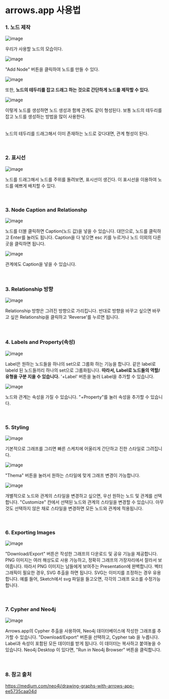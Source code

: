 # arrows.app 사용법

### 1. 노드 제작

![image](https://user-images.githubusercontent.com/94276637/166173077-020858e7-d003-463f-b32e-9dc38e823a6b.png)

우리가 사용할 노드의 모습이다.

![image](https://user-images.githubusercontent.com/94276637/166172986-6d74141e-f53e-4e80-a231-49b695dea1a4.png)

"Add Node" 버튼을 클릭하여 노드를 만들 수 있다. 

![image](https://user-images.githubusercontent.com/94276637/166173062-ba8573b1-ef52-4b39-bc62-0c8ffefa0b5c.png)

또한, **노드의 테두리를 잡고 드래그 하는 것으로 간단하게 노드를 제작할 수 있다.**

![image](https://user-images.githubusercontent.com/94276637/166173364-7e098ce8-baf4-4a45-a415-d06ee72203ca.png)

이렇게 노드를 생성하면 노드 생성과 함께 관계도 같이 형성된다. 보통 노드의 테두리를 잡고 노드를 생성하는 방법을 많이 사용한다.<br><br><br>
노드의 테두리를 드래그해서 이미 존재하는 노드로 갖다대면, 관계 형성이 된다.

<br>

### 2. 표시선

![image](https://user-images.githubusercontent.com/94276637/166173751-03667338-3f85-4673-aee1-ecb81e4d9435.png)


노드를 드래그해서 노드를 주위를 돌려보면, 표시선이 생긴다. 이 표시선을 이용하여 노드를 예쁘게 배치할 수 있다.<br><br><br>

### 3. Node Caption and Relationshp 

![image](https://user-images.githubusercontent.com/94276637/166198468-c11fb7e5-d674-4ba5-bd51-4188e45f163f.png)


노드를 더블 클릭하면 Caption(노드 값)을 넣을 수 있습니다. 대안으로, 노드를 클릭하고 Enter를 눌러도 됩니다.
Caption을 다 넣으면 esc 키를 누르거나 노드 이외의 다른 곳을 클릭하면 됩니다.

![image](https://user-images.githubusercontent.com/94276637/166198753-3245c158-9842-42c8-b3fe-765053652b7a.png)

관계에도 Caption을 넣을 수 있습니다.<br><br><br>

### 3. Relationship 방향

![image](https://user-images.githubusercontent.com/94276637/166198968-3ff2f6db-6b25-4fc4-8e72-4b1df5eb0525.png)


Relationship 방향은 그려진 방향으로 가리킵니다. 반대로 방향을 바꾸고 싶으면 바꾸고 싶은 Relationship을 클릭하고 'Reverse'를 누르면 됩니다.<br><br><br>

### 4. Labels and Property(속성)

![image](https://user-images.githubusercontent.com/94276637/166199472-4c4574ba-6793-4aec-9d74-5b8b1a81b73d.png)


Label은 원하는 노드들을 하나의 set으로 그룹화 하는 기능을 합니다. 같은 label로 labeld 된 노드들끼리 하나의 set으로 그룹화됩니다.
**따라서, Label로 노드들의 역할/유형을 구분 지을 수 있습니다.** '+Label' 버튼을 눌러 Label을 추가할 수 있습니다.

![image](https://user-images.githubusercontent.com/94276637/166199585-a5c907e8-ff3f-41dc-b992-7b81a60a1150.png)


노드와 관계는 속성을 가질 수 있습니다. "+Property"를 눌러 속성을 추가할 수 있습니다.<br><br><br>

### 5. Styling

![image](https://user-images.githubusercontent.com/94276637/166199743-9b99f1a0-e033-4370-ae58-64ddf342ba50.png)


기본적으로 그래프를 그리면 빠른 스케치에 어울리게 간단하고 진한 스타일로 그려집니다. 

![image](https://user-images.githubusercontent.com/94276637/166199918-27ae138a-80c6-4da1-bf9a-64094d80c301.png)


"Thema" 버튼을 눌러서 원하는 스타일에 맞게 그래프 변경이 가능합니다. 

![image](https://user-images.githubusercontent.com/94276637/166200256-ce2f58f9-5584-4685-b9ba-d9020bffd199.png)

개별적으로 노드와 관계의 스타일을 변경하고 싶으면, 우선 원하는 노드 및 관계를 선택합니다. "Customize" 칸에서 선택된 노드와 관계의 스타일을 변경할 수 있습니다.
아무것도 선택하지 않은 채로 스타일을 변경하면 모든 노드와 관계에 적용됩니다. <br><br><br>

### 6. Exporting Images

![image](https://user-images.githubusercontent.com/94276637/166200533-077dd0a3-f9b1-4e50-b6d0-d5a36522bacd.png)


"Download/Export" 버튼은 작성한 그래프의 다운로드 및 공유 기능을 제공합니다.
PNG 이미지는 여러 해상도로 사용 가능하고, 정확히 그래프의 가장자리에서 잘라서 보여줍니다. 따라서 PNG 이미지는 남들에게 보여주는 Presentation에 완벽합니다.
벡터 그래픽이 필요한 경우, SVG 추출을 하면 됩니다. SVG는 이미지를 조정하는 경우 유용합니다. 예를 들어, Sketch에서 svg 파일을 들고오면, 각각의 그래프 요소를 수정가능합니다.
<br><br><br>

### 7. Cypher and Neo4j

![image](https://user-images.githubusercontent.com/94276637/166200995-8d26cd7a-a117-4de3-aaf0-9f161dd39aae.png)


Arrows.app의 Cypher 추출을 사용하여, Neo4j 데이터베이스에 작성한 그래프를 추가할 수 있습니다.
"Download/Export" 버튼을 선택하고, Cypher tab 을 누릅니다. Label과 속성이 포함된 모든 데이터를 받게 됩니다. 이 데이터는 복사하고 붙여놓을 수 있습니다.
Neo4j Desktop 이 있다면, "Run in Neo4j Browser" 버튼을 클릭합니다. <br><br><br>


### 8. 참고 출처

https://medium.com/neo4j/drawing-graphs-with-arrows-app-ee5735caa04d
